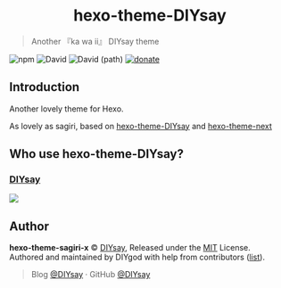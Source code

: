 <h1 align="center">hexo-theme-DIYsay</h1>

> Another 『ka wa ii』 DIYsay theme  

![npm](https://img.shields.io/npm/v/hexo-theme-sagiri-x?style=flat-square)
![David](https://img.shields.io/david/xnor-bear/hexo-theme-sagiri-x?style=flat-square)
![David (path)](https://img.shields.io/david/dev/xnor-bear/hexo-theme-sagiri-x?style=flat-square)
[![donate](https://img.shields.io/badge/$-donate-ff69b4.svg?style=flat-square)](https://diysay.cn)

## Introduction

Another lovely theme for Hexo.

As lovely as sagiri, based on [hexo-theme-DIYsay](https://github.com/DIYgod/hexo-theme-sagiri) and [hexo-theme-next](https://github.com/iissnan/hexo-theme-next)

## Who use hexo-theme-DIYsay?

### [DIYsay](https://diysay.cn)

![](https://diysay.cn/images/diysay.webp)


## Author

**hexo-theme-sagiri-x** © [DIYsay](https://github.com/DIYsay), Released under the [MIT](./LICENSE) License.<br>
Authored and maintained by DIYgod with help from contributors ([list](https://github.com/DIYgod/hexo-theme-sagiri/contributors)).

> Blog [@DIYsay](https://diysay.cn) · GitHub [@DIYsay](https://github.com/DIYsay) 
